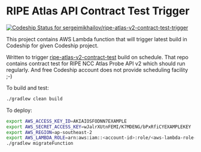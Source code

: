 # RIPE Atlas API Contract Test Trigger

[ ![Codeship Status for sergeimikhailov/ripe-atlas-v2-contract-test-trigger](https://app.codeship.com/projects/b4d78040-f882-0134-33ee-76e4f316aab3/status?branch=master)](https://app.codeship.com/projects/210990)

This project contains AWS Lambda function that will trigger latest build in Codeship for given Codeship project.

Written to trigger [ripe-atlas-v2-contract-test](//github.com/sergeimikhailov/ripe-atlas-v2-contract-test) build on schedule.
That repo contains contract test for RIPE NCC Atlas Probe API v2 which should run regularly. And free Codeship account does not provide scheduling facility ;-) 

To build and test:
```bash
./gradlew clean build
```

To deploy:
```bash
export AWS_ACCESS_KEY_ID=AKIAIOSFODNN7EXAMPLE
export AWS_SECRET_ACCESS_KEY=wJalrXUtnFEMI/K7MDENG/bPxRfiCYEXAMPLEKEY
export AWS_REGION=ap-southeast-2
export AWS_LAMBDA_ROLE=arn:aws:iam::<account-id>:role/<aws-lambda-role-name>
./gradlew migrateFunction
```
